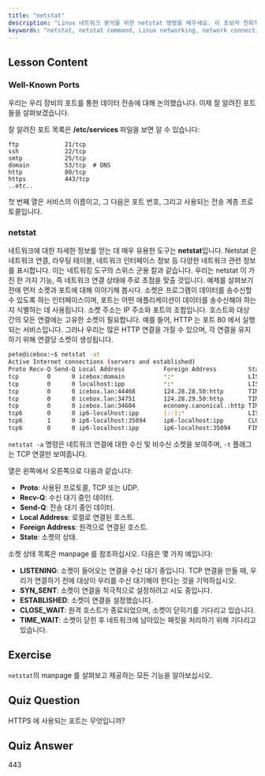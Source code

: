 ```yaml
---
title: "netstat"
description: "Linux 네트워크 분석을 위한 netstat 명령을 배우세요. 이 초보자 친화적인 가이드를 통해 네트워크 연결, 포트 및 소켓을 이해하세요."
keywords: "netstat, netstat command, Linux networking, network connections, Linux tutorial, beginner, guide"
---
```


## Lesson Content

### Well-Known Ports

우리는 우리 장비의 포트를 통한 데이터 전송에 대해 논의했습니다. 이제 잘 알려진 포트들을 살펴보겠습니다.

잘 알려진 포트 목록은 **/etc/services** 파일을 보면 알 수 있습니다:

```plaintext
ftp             21/tcp
ssh             22/tcp
smtp            25/tcp
domain          53/tcp  # DNS
http            80/tcp
https           443/tcp
..etc..
```

첫 번째 열은 서비스의 이름이고, 그 다음은 포트 번호, 그리고 사용되는 전송 계층 프로토콜입니다.

### netstat

네트워크에 대한 자세한 정보를 얻는 데 매우 유용한 도구는 **netstat**입니다. Netstat 은 네트워크 연결, 라우팅 테이블, 네트워크 인터페이스 정보 등 다양한 네트워크 관련 정보를 표시합니다. 이는 네트워킹 도구의 스위스 군용 칼과 같습니다. 우리는 netstat 이 가진 한 가지 기능, 즉 네트워크 연결 상태에 주로 초점을 맞출 것입니다. 예제를 살펴보기 전에 먼저 소켓과 포트에 대해 이야기해 봅시다. 소켓은 프로그램이 데이터를 송수신할 수 있도록 하는 인터페이스이며, 포트는 어떤 애플리케이션이 데이터를 송수신해야 하는지 식별하는 데 사용됩니다. 소켓 주소는 IP 주소와 포트의 조합입니다. 호스트와 대상 간의 모든 연결에는 고유한 소켓이 필요합니다. 예를 들어, HTTP 는 포트 80 에서 실행되는 서비스입니다. 그러나 우리는 많은 HTTP 연결을 가질 수 있으며, 각 연결을 유지하기 위해 연결당 소켓이 생성됩니다.

```bash
pete@icebox:~$ netstat -at
Active Internet connections (servers and established)
Proto Recv-Q Send-Q Local Address           Foreign Address         State
tcp        0      0 icebox:domain           *:*                     LISTEN
tcp        0      0 localhost:ipp           *:*                     LISTEN
tcp        0      0 icebox.lan:44468        124.28.28.50:http       TIME_WAIT
tcp        0      0 icebox.lan:34751        124.28.29.50:http       TIME_WAIT
tcp        0      0 icebox.lan:34604        economy.canonical.:http TIME_WAIT
tcp6       0      0 ip6-localhost:ipp       [::]:*                  LISTEN
tcp6       1      0 ip6-localhost:35094     ip6-localhost:ipp       CLOSE_WAIT
tcp6       0      0 ip6-localhost:ipp       ip6-localhost:35094     FIN_WAIT2
```

`netstat -a` 명령은 네트워크 연결에 대한 수신 및 비수신 소켓을 보여주며, `-t` 플래그는 TCP 연결만 보여줍니다.

열은 왼쪽에서 오른쪽으로 다음과 같습니다:

- **Proto**: 사용된 프로토콜, TCP 또는 UDP.
- **Recv-Q**: 수신 대기 중인 데이터.
- **Send-Q**: 전송 대기 중인 데이터.
- **Local Address**: 로컬로 연결된 호스트.
- **Foreign Address**: 원격으로 연결된 호스트.
- **State**: 소켓의 상태.

소켓 상태 목록은 manpage 를 참조하십시오. 다음은 몇 가지 예입니다:

- **LISTENING**: 소켓이 들어오는 연결을 수신 대기 중입니다. TCP 연결을 만들 때, 우리가 연결하기 전에 대상이 우리를 수신 대기해야 한다는 것을 기억하십시오.
- **SYN_SENT**: 소켓이 연결을 적극적으로 설정하려고 시도 중입니다.
- **ESTABLISHED**: 소켓이 연결을 설정했습니다.
- **CLOSE_WAIT**: 원격 호스트가 종료되었으며, 소켓이 닫히기를 기다리고 있습니다.
- **TIME_WAIT**: 소켓이 닫힌 후 네트워크에 남아있는 패킷을 처리하기 위해 기다리고 있습니다.

## Exercise

`netstat`의 manpage 를 살펴보고 제공하는 모든 기능을 알아보십시오.

## Quiz Question

HTTPS 에 사용되는 포트는 무엇입니까?

## Quiz Answer

443
